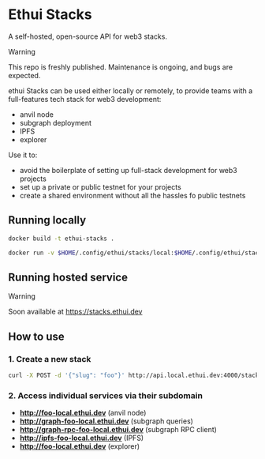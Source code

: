# Ethui Stacks

A self-hosted, open-source API for web3 stacks.

> [!WARNING]
> This repo is freshly published. Maintenance is ongoing, and bugs are expected.

ethui Stacks can be used either locally or remotely, to provide teams with a full-features tech stack for web3 development:

- anvil node
- subgraph deployment
- IPFS
- explorer

Use it to:

- avoid the boilerplate of setting up full-stack development for web3 projects
- set up a private or public testnet for your projects
- create a shared environment without all the hassles fo public testnets

## Running locally

```bash
docker build -t ethui-stacks .

docker run -v $HOME/.config/ethui/stacks/local:$HOME/.config/ethui/stacks/local -e DATA_ROOT=$HOME/.config/ethui/stacks/local -v /var/run/docker.sock:/var/run/docker.sock --init -p 4000:4000 --name=ethui-stacks ethui-stacks
```

## Running hosted service

> [!WARNING]
> Soon available at <https://stacks.ethui.dev>

## How to use

### 1. Create a new stack

```bash
curl -X POST -d '{"slug": "foo"}' http://api.local.ethui.dev:4000/stacks
```

### 2. Access individual services via their subdomain

- **<http://foo-local.ethui.dev>** (anvil node)
- **<http://graph-foo-local.ethui.dev>** (subgraph queries)
- **<http://graph-rpc-foo-local.ethui.dev>** (subgraph RPC client)
- **<http://ipfs-foo-local.ethui.dev>** (IPFS)
- **<http://foo-local.ethui.dev>** (explorer)

